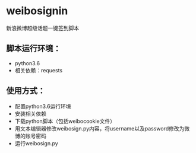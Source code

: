 # weibosignin
新浪微博超级话题一键签到脚本

## 脚本运行环境：
- python3.6
- 相关依赖：requests

## 使用方式：
- 配置python3.6运行环境
- 安装相关依赖
- 下载python脚本（包括weibocookie文件）
- 用文本编辑器修改weibosign.py内容，将username以及password修改为微博的账号密码
- 运行weibosign.py
